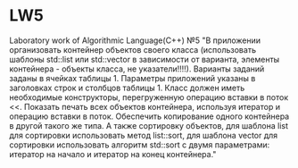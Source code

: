 # LW5
Laboratory work of Algorithmic Language(С++) №5
"В приложении организовать контейнер объектов своего класса (использовать
шаблоны std::list или std::vector в зависимости от варианта, элементы контейнера -
объекты класса, не указатели!!!!). Варианты заданий заданы в ячейках таблицы 1.
Параметры приложений указаны в заголовках строк и столбцов таблицы 1.
Класс должен иметь необходимые конструкторы, перегруженную операцию
вставки в поток <<.
Показать печать всех объектов контейнера, используя итератор и операцию вставки
в поток. Обеспечить копирование одного контейнера в другой такого же типа. А также
сортировку объектов, для шаблона list для сортировки использовать метод list::sort, для
шаблона vector для сортировки использовать алгоритм std::sort с двумя параметрами:
итератор на начало и итератор на конец контейнера."
